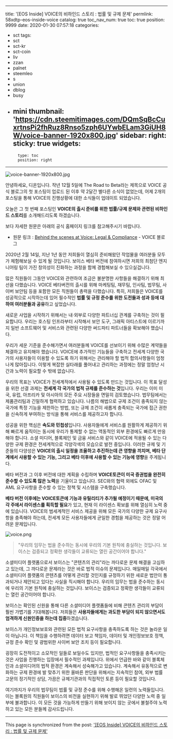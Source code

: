 
---
title: '[EOS Inside] VOICE의 비하인드 스토리 : 법률 및 규제 문제'
permlink: 58xdtp-eos-inside-voice
catalog: true
toc_nav_num: true
toc: true
position: 9999
date: 2020-01-30 07:57:18
categories:
- sct
tags:
- sct
- sct-kr
- sct-coin
- liv
- zzan
- palnet
- steemleo
- s
- union
- dblog
- busy
- mini
thumbnail: 'https://cdn.steemitimages.com/DQmSqBcCuxrtnsPi2fhRuz8Rnso5zph6UYwbELam3GiUH8W/voice-banner-1920x800.jpg'
sidebar:
    right:
        sticky: true
widgets:
    -
        type: toc
        position: right
---


![voice-banner-1920x800.jpg](https://cdn.steemitimages.com/DQmSqBcCuxrtnsPi2fhRuz8Rnso5zph6UYwbELam3GiUH8W/voice-banner-1920x800.jpg)

안녕하세요, 디온입니다. 작년 12월 5일에 The Road to Beta라는 제목으로 VOICE 공식 블로그의 첫 포스팅이 업로드 된 이후 약 2달간 별다른 소식이 없었는데, 어제 2개의 포스팅을 통해 VOICE의 진행상황에 대한 소식들이 업데이트 되었습니다.

오늘은 그 첫 번째 포스팅인 **VOICE의 출시 준비를 위한 법률/규제 문제와 관련된 비하인드 스토리**를 소개해드리도록 하겠습니다.

보다 자세한 원문은 아래의 공식 홈페이지 링크를 참고해주시기 바랍니다.

- 원문 링크 : [Behind the scenes at Voice: Legal & Compliance](https://voice.com/blog/behind-the-scenes-at-voice-legal-compliance/) - VOICE 블로그


2020년 2월 14일, 지난 1년 동안 저희들이 열심히 준비해왔던 작업물을 여러분들 모두가 체험해보실 수 있게 될 것입니다. 보이스 베타 버전에 참여하시면 저희의 최첨단 엔지니어링 팀이 가진 창의성이 진화하는 과정을 함께 경험해보실 수 있으실겁니다.

많은 직원들이 그동안 VOICE와 관련하여 조금은 불분명한 사항들을 해결하기 위해 최선을 다했습니다. VOICE 베타버전의 출시를 위해 마케팅팀, 재무팀, 인사팀, 법무팀, 사이버 보안팀 등을 포함한 모든 직원들이 총력을 다했습니다. 특히, 저희들은 VOICE를 성공적으로 시작하는데 있어 필수적인 **법률 및 규정 준수를 위한 도전들과 성과 등에 대하여 여러분들과 공유**하고 싶었습니다. 

새로운 사업을 시작하기 위해서는 내·외부로 다양한 파트너십 관계를 구축하는 것이 필요합니다. 우리는 호스팅 인프라부터 시작해서 보안 도구, 그래픽 아티스트에 이르기까지 일반 소프트웨어 및 서비스와 관련된 다양한 써드파티 파트너들을 확보해야 했습니다. 

우리가 세운 기준을 준수해가면서 여러분들께 VOICE를 선보이기 위해 수많은 계약들을 체결하고 유지해야 했습니다. VOICE에 추가적인 기능들을 구축하고 전세계 다양한 국가의 사용자들이 이용할 수 있도록 하기 위해서는 관리해야 할 법적 합의사항들이 엄청나게 많아집니다. 이렇게 복잡한 실타래를 풀어내고 관리하는 과정에는 정말 엄청난 시간과 노력이 필요할 수 밖에 없습니다.

우리의 목표는 VOICE가 전세계적에서 사용될 수 있도록 만드는 것입니다. 이 목표 달성을 위한 선결 과제는 **전세계 각 국가의 법적 규제를 준수하는 것**입니다. 우리는 이미 미국, 유럽, 아프리카 및 아시아의 모든 주요 시장들을 면밀히 검토했습니다. 법무팀에서는 제품관리팀과 긴밀하게 협력하고 있습니다. 나름의 해법으로 규제 조건이 충족되지 않는 국가에 특정 기능을 제한하는 방법, 또는 규제 조건이 새롭게 충족되는 국가에 접근 권한을 신속하게 부여하는 방식을 통해 서비스를 제공하고자 합니다.

성공을 위한 핵심은 **속도와 민첩성**입니다. 사용자들에게 서비스를 원활하게 제공하기 위해 빠르게 움직이는 동시에 우리가 통제할 수 없는 역동적인 외부 환경에도 빠르게 만응해야 합니다. 소셜 미디어, 블록체인 및 금융 서비스와 같이 VOICE에 적용될 수 있는 다양한 규제 환경은 전세계적으로 각양각색의 모습으로 발전 중입니다. 이러한 규제 및 기준들의 다양성은 **VOICE의 출시 일정을 조율하고 추진하는데 큰 영향을 끼치며, 베타 단계에서 사용할 수 있는 기능, 그리고 베타 이후에 사용할 수 있는 기능에 영향**을 주게됩니다.

베타 버전과 그 이후 버전에 대한 계획을 수립하며 **VOICE토큰이 미국 증권법을 완전히 준수할 수 있도록 많은 노력**을 기울이고 있습니다. SEC와의 협력 외에도 OFAC 및 AML 요구사항을 준수할 수 있는 정책 및 시스템을 구축했습니다. 

**베타 버전 이후에는 VOICE토큰에 기능과 유틸리티가 추가될 예정이기 때문에, 미국의 각 주에서 라이센스를 획득할 필요**가 있고, 현재 이 라이센스 확보를 위해 열심히 노력 중에 있습니다. VOICE의 범세계적인 서비스 제공을 위해 모든 국가의 다양한 규제 요구사항을 충족해야 하는데, 전세계 모든 사용자들에게 균일한 경험을 제공하는 것은 정말 어려운 문제입니다. 



![voice.png](https://cdn.steemitimages.com/DQmcJyzFgXb28joNZn5RhtLDDmiRNF3gD8jvexbo6AapHec/voice.png)

> "우리의 임무는 법을 준수하는 동시에 우리의 기본 원칙에 충실하는 것입니다. 보이스는 검증되고 정확한 생각들이 교류되는 열린 공간이어야 합니다."

소셜미디어 플랫폼으로서 보이스는 "콘텐츠의 관리"라는 까다로운 문제 해결을 고심하고 있는데, 그 까다로운 문제라는 것은 바로 법적 이슈의 문제입니다. 매일매일 각국에서 소셜미디어 플랫폼의 콘텐츠를 어떻게 관리할 것인지를 규정하기 위한 새로운 법안이 통과되거나 제안되고 있다는 사실을 직시해야 합니다. 우리의 임무는 법을 준수하는 동시에 우리의 기본 원칙에 충실하는 것입니다. 보이스는 검증되고 정확한 생각들이 교류되는 열린 공간이어야 합니다. 

보이스는 확인된 신원을 통해 다른 소셜미디어 플랫폼들에 비해 콘텐츠 관리의 부담이 훨씬 가볍기를 기대해봅니다. 저희들은 **사용자들에게는 과도한 부담이 되지 않으면서도 엄격하게 신원인증을 하는데 집중**하겠습니다. 

보이스가 개인정보보호와 관련된 모든 법적 요구사항을 충족하도록 하는 것은 놀라운 일이 아닙니다. 이 책임을 수행하려면 데이터 보고 책임자, 데이터 및 개인정보보호 정책, 규정 준수 확인 및 광범위한 사이버 보안 조치 등이 필요합니다.

굉장히 도전적이고 소모적인 일들로 보일수도 있지만, 법적인 요구사항들을 충족시키는 것은 사업을 진행하는 입장에서 필수적인 과제입니다. 위에서 언급한 바와 같이 블록체인과 소셜미디어의 법적 환경은 계속해서 성숙해가고 있습니다. 계속해서 유동적으로 변화하는 규제 환경에 발 맞추기 위한 올바른 판단을 위해서는 지속적인 참여, 외부 법률 고문의 정기적인 상담, 가끔은 규제기관과의 직접적인 토론 등이 필요할 것입니다.

여기까지가 우리의 법무팀이 법률 및 규정 준수를 위해 수행해온 일련의 노력들입니다. 이는 블록원의 직원들이 보이스의 비전을 실현하기 위해 발로 뛰었던 다양한 노력 중 일부에 불과합니다. 이 모든 것을 가능하게 만들기 위해 보이지 않는 곳에서 불철주야 노력하고 있는 모든 분들께 감사드립니다.

- - -

This page is synchronized from the post: ['[EOS Inside] VOICE의 비하인드 스토리 : 법률 및 규제 문제'](https://steemit.com/@donekim/58xdtp-eos-inside-voice)
